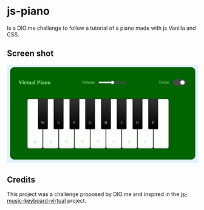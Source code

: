 # js-piano
Is a DIO.me challenge to follow a tutorial of a piano made with js Vanilla and CSS.

## Screen shot
![In game screenshot](./src/screenshot/ss.jpeg)

## Credits
This project was a challenge proposed by DIO.me and inspired in the [js-music-keyboard-virtual](https://github.com/felipeAguiarCode/js-music-keyboard-virtual) project.